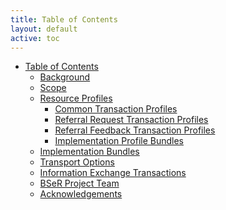 ```yaml
---
title: Table of Contents
layout: default
active: toc
---
```


* <a href="toc.html">Table of Contents</a>
    * <a href="Background.html">Background</a>
    * <a href="Scope.html">Scope</a>
    * <a href="Resource_Profiles.html">Resource Profiles</a>
        * <a href="Common_Transaction_Profiles.html">Common Transaction Profiles</a>
        * <a href="Referral_Request_Transaction_Profiles.html">Referral Request Transaction Profiles</a>
        * <a href="Referral_Feedback_Transaction_Profiles.html">Referral Feedback Transaction Profiles</a>
        * <a href="Implementation_Profile_Bundles.html">Implementation Profile Bundles</a>
    * <a href="Implementation_Bundles.html">Implementation Bundles</a>
    * <a href="Transport_Options.html">Transport Options</a>
    * <a href="Information_Exchange_Transactions.html">Information Exchange Transactions</a>
    * <a href="BSeR_Project_Team.html">BSeR Project Team</a>
    * <a href="Acknowledgements.html">Acknowledgements</a>
